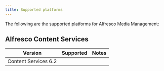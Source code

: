 ```yaml
---
title: Supported platforms
---
```


The following are the supported platforms for Alfresco Media Management:

## Alfresco Content Services

| Version | Supported | Notes |
| ------- | --------- | ----- |
| Content Services 6.2 | | |
